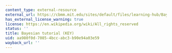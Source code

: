 ```yaml
---
content_type: external-resource
external_url: https://cbmm.mit.edu/sites/default/files/learning-hub/Bayesian_Tutorial.key
has_external_license_warning: true
license: https://en.wikipedia.org/wiki/All_rights_reserved
status: ''
title: Bayesian tutorial (KEY)
uid: aa980f0d-7085-4bcc-abc3-b90e94a03e59
wayback_url: ''
---
```


